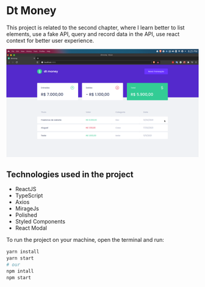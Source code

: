 # Dt Money

This project is related to the second chapter, where I learn better to list elements, use a fake API, query and record data in the API, use react context for better user experience.

<p align="center">
 <img src="https://github.com/DAVI-REZENDE/ignite-aulas/blob/main/assets/dtmoney_prev.png" alt="Preview" />
</p>

## Technologies used in the project

- ReactJS
- TypeScript
- Axios
- MirageJs
- Polished
- Styled Components
- React Modal

To run the project on your machine, open the terminal and run:

```bash
yarn install
yarn start
# our
npm intall
npm start

```